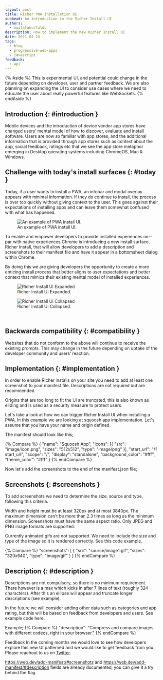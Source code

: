 ```yaml
---
layout: post
title: Richer PWA installation UI
subhead: An introduction to the Richer Install UI
authors:
  - mustafakurtuldu
description: How to implement the new Richer Install UI
date: 2021-04-16
tags:
  - blog
  - progressive-web-apps
  - javascript
feedback:
  - api
---
```


{% Aside %}
This is experimental UI, and potential could change in the future depending on developer, user and partner feedback. We are also planning on expanding the UI to consider use cases where we need to educate the user about  really powerful features like WebSockets. 
{% endAside %}

## Introduction {: #introduction }
Mobile devices and the introduction of device vendor app stores have changed users' mental model of how to discover, evaluate and install software. Users are now so familiar with app stores, and the additional information that is provided through app stores such as context about the app, social feedback, ratings etc that we see the app store metaphor emerging in Desktop operating systems including ChromeOS, Mac & Windows. 


## Challenge with today's install surfaces {: #today }
Today, if a user wants to install a PWA, an infobar and modal overlay appears with minimal information. If they do continue to install, the process is over too quickly without giving context to the user. This goes against their expectations of installing apps and can leave them somewhat confused with what has happened.  

<figure class="w-figure w-figure">
  <img src="standard-pwa-install.png" alt=" An example of PWA install UI.">
  <figcaption class="w-figcaption">
   An example of PWA install UI.
  </figcaption>
</figure>

To enable and empower developers to provide installed experiences on--par with native experiences Chrome is introducing a new install surface, Richer Install, that will allow developers to add a description and screenshots to their manifest file and have it appear in a bottomsheet dialog within Chrome. 

By doing this we are giving developers the opportunity to create a more enticing install process that better aligns to user expectations and better context that mimics their existing mental model of installed experiences. 


<div class="w-columns">
  <figure class="w-figure">
    <img src="richer-install-squoosh01.png"
        alt="Richer Install UI Expanded">
    <figcaption class="w-figcaption">
      Richer Install UI Expanded.
    </figcaption>
  </figure>
  <figure class="w-figure">
    <img src="richer-install-squoosh02.png"
        alt="Richer Install UI Collapsed">
    <figcaption class="w-figcaption">
      Richer Install UI Collapsed.
    </figcaption>
  </figure>
</div>

<div class="w-clearfix">&nbsp;</div>


## Backwards compatibility {: #compatibility }
Websites that do not conform to the above will continue to receive the existing prompts. This may change in the future depending on uptake of the developer community and users' reaction.  

## Implementation {: #implementation }
In order to enable Richer installs on your site you need to add at least one screenshot to your manifest file. Descriptions are not required but are recommended. 

Origins that are too long to fit the UI are truncated, this is also known as eliding and is used as a security measure to protect users. 

Let's take a look at how we can trigger Richer Install UI when installing a PWA. In this example we are looking at squoosh.app implementation. Let's assume that you have your name and origin defined.

The manifest should look like this; 

{% Compare %}
{
"name": "Squoosh App",
"icons": [{
"src": "image/icon.png",
      "sizes": "512x512",
      "type": "image/png"
    }],
"start_url": "/?start_url",
"scope": "/",
"display": "standalone",
"background_color": "#fff",
"theme_color": "#fff"
}
{% endCompare %}

Now let's add the screenshots to the end of the manifest.json file; 

## Screenshots {: #screenshots }
To add screenshots we need to determine the size, source and type, following this criteria. 

Width and height must be at least 320px and at most 3840px.
The maximum dimension can't be more than 2.3 times as long as the minimum dimension.
Screenshots must have the same aspect ratio.
Only JPEG and PNG image formats are supported.

Currently animated gifs are not supported. We need to include the size and type of the image so it is rendered correctly. See this code example.

{% Compare %}
"screenshots": [
    {
     "src": "source/image1.gif",
      "sizes": "320x640",
      "type": "image/gif"
    }
]
{% endCompare %}


## Description {: #description }
Descriptions are not compulsory, so there is no minimum requirement. There however is a max which kicks in after 7 lines of text (roughly 324 characters). After this an ellipse will appear and truncate longer descriptions (see example). 

In the future we will consider adding other data such as categories and app rating, but this will be based on feedback from developers and users. See example code here.

Example; 
{% Compare %}
"description": "Compress and compare images with different codecs, right in your browser."
{% endCompare %}

Feedback
In the coming months we would love to see how developers explore this new UI patterned and we would like to get feedback from you. Please reachout to us on [Twitter](https://twitter.com/ChromiumDev). 


https://web.dev/add-manifest/#screenshots and https://web.dev/add-manifest/#description fields are already documented; you can give it a try behind the flag.


